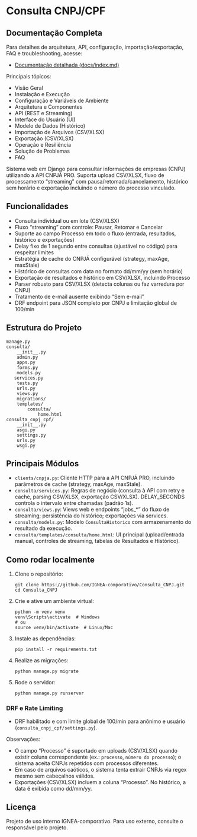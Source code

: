 
# Consulta CNPJ/CPF

## Documentação Completa
Para detalhes de arquitetura, API, configuração, importação/exportação, FAQ e troubleshooting, acesse:

- [Documentação detalhada (docs/index.md)](docs/index.md)

Principais tópicos:
- Visão Geral
- Instalação e Execução
- Configuração e Variáveis de Ambiente
- Arquitetura e Componentes
- API (REST e Streaming)
- Interface do Usuário (UI)
- Modelo de Dados (Histórico)
- Importação de Arquivos (CSV/XLSX)
- Exportação (CSV/XLSX)
- Operação e Resiliência
- Solução de Problemas
- FAQ

Sistema web em Django para consultar informações de empresas (CNPJ) utilizando a API CNPJÁ PRO. Suporta upload CSV/XLSX, fluxo de processamento “streaming” com pausa/retomada/cancelamento, histórico sem horário e exportação incluindo o número do processo vinculado.

## Funcionalidades
- Consulta individual ou em lote (CSV/XLSX)
- Fluxo “streaming” com controle: Pausar, Retomar e Cancelar
- Suporte ao campo Processo em todo o fluxo (entrada, resultados, histórico e exportações)
- Delay fixo de 1 segundo entre consultas (ajustável no código) para respeitar limites
- Estratégia de cache do CNPJÁ configurável (strategy, maxAge, maxStale)
- Histórico de consultas com data no formato dd/mm/yy (sem horário)
- Exportação de resultados e histórico em CSV/XLSX, incluindo Processo
- Parser robusto para CSV/XLSX (detecta colunas ou faz varredura por CNPJ)
- Tratamento de e-mail ausente exibindo “Sem e-mail”
- DRF endpoint para JSON completo por CNPJ e limitação global de 100/min

## Estrutura do Projeto
```
manage.py
consulta/
    __init__.py
    admin.py
    apps.py
    forms.py
    models.py
   services.py
    tests.py
    urls.py
    views.py
    migrations/
    templates/
        consulta/
            home.html
consulta_cnpj_cpf/
    __init__.py
    asgi.py
    settings.py
    urls.py
    wsgi.py
```

## Principais Módulos
- `clients/cnpja.py`: Cliente HTTP para a API CNPJÁ PRO, incluindo parâmetros de cache (strategy, maxAge, maxStale).
- `consulta/services.py`: Regras de negócio (consulta à API com retry e cache, parsing CSV/XLSX, exportação CSV/XLSX). DELAY_SECONDS controla o intervalo entre chamadas (padrão 1s).
- `consulta/views.py`: Views web e endpoints “jobs_*” do fluxo de streaming; persistência do histórico; exportações via services.
- `consulta/models.py`: Modelo `ConsultaHistorico` com armazenamento do resultado da execução.
- `consulta/templates/consulta/home.html`: UI principal (upload/entrada manual, controles de streaming, tabelas de Resultados e Histórico).

## Como rodar localmente
1. Clone o repositório:
   ```
   git clone https://github.com/IGNEA-comporativo/Consulta_CNPJ.git
   cd Consulta_CNPJ
   ```
2. Crie e ative um ambiente virtual:
   ```
   python -m venv venv
   venv\Scripts\activate  # Windows
   # ou
   source venv/bin/activate  # Linux/Mac
   ```
3. Instale as dependências:
   ```
   pip install -r requirements.txt
   ```
4. Realize as migrações:
   ```
   python manage.py migrate
   ```
5. Rode o servidor:
   ```
   python manage.py runserver
   ```

### DRF e Rate Limiting
- DRF habilitado e com limite global de 100/min para anônimo e usuário (`consulta_cnpj_cpf/settings.py`).

Observações:
- O campo “Processo” é suportado em uploads (CSV/XLSX) quando existir coluna correspondente (ex.: `processo`, `número do processo`); o sistema aceita CNPJs repetidos com processos diferentes.
- Em caso de arquivos caóticos, o sistema tenta extrair CNPJs via regex mesmo sem cabeçalhos válidos.
- Exportações (CSV/XLSX) incluem a coluna “Processo”. No histórico, a data é exibida como dd/mm/yy.

## Licença
Projeto de uso interno IGNEA-comporativo. Para uso externo, consulte o responsável pelo projeto.
